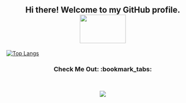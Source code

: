 <h2 align="center"> Hi there! Welcome to my GitHub profile. <img src="https://media.giphy.com/media/Wj7lNjMNDxSmc/giphy.gif" width="120" height="75"/> <br/> </h2>

<p align="center">
 
</p>

 [![Top Langs](https://github-readme-stats.vercel.app/api/top-langs/?username=HanaZubovic&layout=compact)](https://github.com/HanaZubovic/github-readme-stats)



<!--[![Hana's GitHub stats](https://github-readme-stats.vercel.app/api?username=HanaZubovic)](https://github.com/HanaZubovic/github-readme-stats)  !--> 



<h3 align="center"> Check Me Out: :bookmark_tabs: </h3>
<br />
<p align="center">
<a href="https://www.linkedin.com/in/hana-zubovic/"><img src="https://img.shields.io/badge/linkedin-%230077B5.svg?&style=for-the-badge&logo=linkedin&logoColor=white"/></a>
<!-- Add After creating personal profile page <a href=""><img src="https://img.shields.io/badge/instagram-%23E4405F.svg?&style=for-the-badge&logo=instagram&logoColor=white"/></a> !-->

</p>
